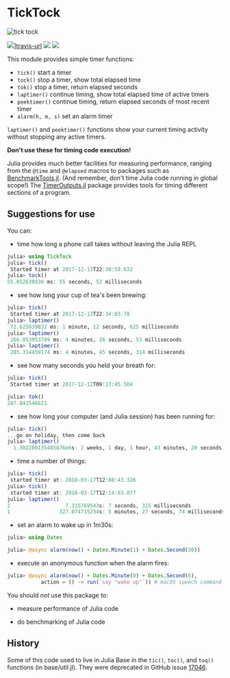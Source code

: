 # TickTock

![tick tock](images/ticktock.gif)

![][travis-img]][travis-url] [![][appveyor-img]][appveyor-url] [![][codecov-img]][codecov-url]

This module provides simple timer functions:

- `tick()`  start a timer
- `tock()`  stop a timer, show total elapsed time
- `tok()`   stop a timer, return elapsed seconds
- `laptimer()` continue timing, show total elapsed time of active timers
- `peektimer()` continue timing, return elapsed seconds of most recent timer
- `alarm(h, m, s)` set an alarm timer

`laptimer()` and `peektimer()` functions show your current timing activity without stopping any active timers.

**Don't use these for timing code execution!**

Julia provides much better facilities for measuring performance, ranging from the `@time` and `@elapsed` macros to packages such as [BenchmarkTools.jl](https://github.com/JuliaCI/BenchmarkTools.jl). (And remember, don't time Julia code running in global scope!) The [TimerOutputs.jl](https://github.com/KristofferC/TimerOutputs.jl) package provides tools for timing different sections of a program.

## Suggestions for use

You can:

- time how long a phone call takes without leaving the Julia REPL

```julia
julia> using TickTock
julia> tick()
 Started timer at 2017-12-13T22:30:59.632
julia> tock()
55.052638936 ms: 55 seconds, 52 milliseconds
```

- see how long your cup of tea's been brewing:

```julia
julia> tick()
 Started timer at 2017-12-13T22:34:03.78
julia> laptimer()
 72.625839832 ms: 1 minute, 12 seconds, 625 milliseconds
julia> laptimer()
 266.053953749 ms: 4 minutes, 26 seconds, 53 milliseconds
julia> laptimer()
 285.314459174 ms: 4 minutes, 45 seconds, 314 milliseconds
```

- see how many seconds you held your breath for:

```julia
julia> tick()
 Started timer at 2017-12-12T09:17:45.504

julia> tok()
287.841546621
```

- see how long your computer (and Julia session) has been running for:

```julia
julia> tick()
...go on holiday, then come back
julia> laptimer()
  1.302200135485876e6s: 2 weeks, 1 day, 1 hour, 43 minutes, 20 seconds, 135 milliseconds
```

- time a number of things:

```julia
julia> tick()
 started timer at: 2018-03-17T12:08:43.326
julia> tick()
 started timer at: 2018-03-17T12:14:03.077
julia> laptimer()
2                  7.315769543s: 7 seconds, 315 milliseconds
1                327.074715234s: 5 minutes, 27 seconds, 74 milliseconds
```

- set an alarm to wake up in 1m30s:

```julia
julia> using Dates

julia> @async alarm(now() + Dates.Minute(1) + Dates.Second(30))
```

- execute an anonymous function when the alarm fires:

```julia
julia> @async alarm(now() + Dates.Minute(0) + Dates.Second(5),
           action = () -> run(`say "wake up"`)) # macOS speech command
```

You should *not* use this package to:

- measure performance of Julia code

- do benchmarking of Julia code

## History

Some of this code used to live in Julia Base in the `tic()`, `toc()`, and `toq()` functions (in base/util.jl). They were deprecated in GitHub issue [17046](https://github.com/JuliaLang/julia/issues/17046).

[travis-img]: https://travis-ci.org/cormullion/TickTock.jl.svg?branch=master
[travis-url]: https://travis-ci.org/cormullion/TickTock.jl

[appveyor-img]: https://ci.appveyor.com/api/projects/status/j4w1iwued4ojsfm6?svg=true
[appveyor-url]: https://ci.appveyor.com/project/cormullion/ticktock-jl/branch/master

[codecov-img]: https://codecov.io/github/cormullion/TickTock.jl/coverage.svg?branch=master
[codecov-url]: https://codecov.io/github/cormullion/TickTock.jl

[pkg-0.6-img]: http://pkg.julialang.org/badges/TickTock_0.6.svg
[pkg-0.6-url]: http://pkg.julialang.org/?pkg=TickTock&ver=0.6
[pkg-0.7-img]: http://pkg.julialang.org/badges/TickTock_0.7.svg
[pkg-0.7-url]: http://pkg.julialang.org/?pkg=TickTock&ver=0.7
